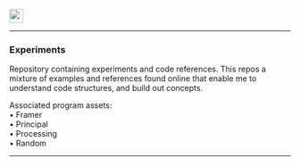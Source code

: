<a href="http://davidbanthony.me" target="_blank"><img src="http://davidbanthony.com/assets/images/logo.svg" height="25" alt=""></a>


<hr>

<h3>Experiments</h3>

<p>Repository containing experiments and code references. This repos a mixture of examples and references found online that enable me to understand code structures, and build out concepts. </p>

<p>Associated program assets:<br>
• Framer<br>
• Principal<br>
• Processing<br>
• Random</p>

<hr>
